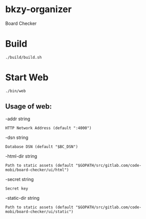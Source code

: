 # bkzy-organizer

Board Checker

# Build
	./build/build.sh 

# Start Web

	./bin/web

## Usage of web:

  -addr string
  
	HTTP Network Address (default ":4000")

  -dsn string
  
	Database DSN (default "$BC_DSN")
  
  -html-dir string
  
	Path to static assets (default "$GOPATH/src/gitlab.com/code-mobi/board-checker/ui/html")
    	
  -secret string
  
	Secret key
    	
  -static-dir string
  
	Path to static assets (default "$GOPATH/src/gitlab.com/code-mobi/board-checker/ui/static")
